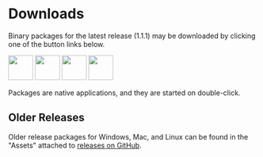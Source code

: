 # Downloads

Binary packages for the latest release (1.1.1) may be downloaded by clicking
one of the button links below.

[<img style="height: 50px; width: auto;" src="https://img.shields.io/badge/Windows (ZIP)-lime?style=plastic">](https://github.com/HEXRD/hexrdgui/releases/download/1.1.1/HEXRDGUI-1.1.1.zip)
[<img style="height: 50px; width: auto;" src="https://img.shields.io/badge/Windows (MSI)-red?style=plastic">](https://github.com/HEXRD/hexrdgui/releases/download/1.1.1/HEXRDGUI-1.1.1.msi)
[<img style="height: 50px; width: auto;" src="https://img.shields.io/badge/MacOS-blue?style=plastic">](https://github.com/HEXRD/hexrdgui/releases/download/1.1.1/HEXRDGUI-1.1.1.dmg)
[<img style="height: 50px; width: auto;" src="https://img.shields.io/badge/Linux-orange?style=plastic">](https://github.com/HEXRD/hexrdgui/releases/download/1.1.1/HEXRDGUI-1.1.1.tar.gz)

Packages are native applications, and they are started on double-click.

## Older Releases

Older release packages for Windows, Mac, and Linux can be found in the "Assets" attached to [releases on GitHub](https://github.com/HEXRD/hexrdgui/releases).
